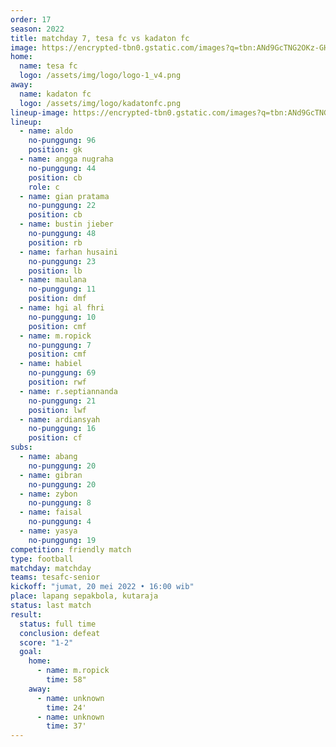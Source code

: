 ```yaml
---
order: 17
season: 2022
title: matchday 7, tesa fc vs kadaton fc
image: https://encrypted-tbn0.gstatic.com/images?q=tbn:ANd9GcTNG2OKz-GHQ6gkP99LzDfFbUsD-7uaYkmMFw&usqp=CAU
home:
  name: tesa fc
  logo: /assets/img/logo/logo-1_v4.png
away:
  name: kadaton fc
  logo: /assets/img/logo/kadatonfc.png
lineup-image: https://encrypted-tbn0.gstatic.com/images?q=tbn:ANd9GcTNG2OKz-GHQ6gkP99LzDfFbUsD-7uaYkmMFw&usqp=CAU
lineup:
  - name: aldo
    no-punggung: 96
    position: gk
  - name: angga nugraha
    no-punggung: 44
    position: cb
    role: c
  - name: gian pratama
    no-punggung: 22
    position: cb
  - name: bustin jieber
    no-punggung: 48
    position: rb
  - name: farhan husaini
    no-punggung: 23
    position: lb
  - name: maulana
    no-punggung: 11
    position: dmf
  - name: hgi al fhri
    no-punggung: 10
    position: cmf
  - name: m.ropick
    no-punggung: 7
    position: cmf
  - name: habiel
    no-punggung: 69
    position: rwf
  - name: r.septiannanda
    no-punggung: 21
    position: lwf
  - name: ardiansyah
    no-punggung: 16
    position: cf
subs:
  - name: abang
    no-punggung: 20
  - name: gibran
    no-punggung: 20
  - name: zybon
    no-punggung: 8
  - name: faisal
    no-punggung: 4
  - name: yasya
    no-punggung: 19
competition: friendly match
type: football
matchday: matchday 
teams: tesafc-senior
kickoff: "jumat, 20 mei 2022 • 16:00 wib"
place: lapang sepakbola, kutaraja
status: last match
result:
  status: full time
  conclusion: defeat
  score: "1-2"
  goal: 
    home:
      - name: m.ropick
        time: 58"
    away:
      - name: unknown
        time: 24'
      - name: unknown
        time: 37'
---
```

